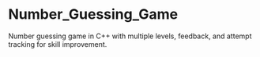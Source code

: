 # Number_Guessing_Game
Number guessing game in C++ with multiple levels, feedback, and attempt tracking for skill improvement.
